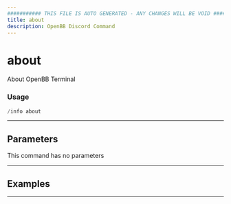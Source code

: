 ```yaml
---
########### THIS FILE IS AUTO GENERATED - ANY CHANGES WILL BE VOID ###########
title: about
description: OpenBB Discord Command
---
```


# about

About OpenBB Terminal

### Usage

```python wordwrap
/info about
```

---

## Parameters

This command has no parameters



---

## Examples


---

